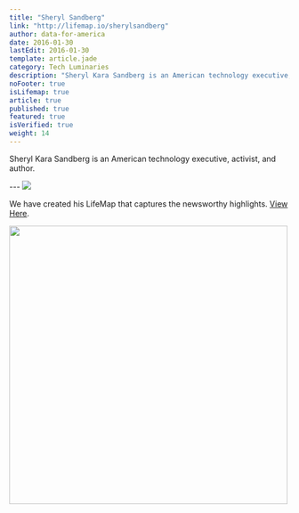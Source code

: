 ```yaml
---
title: "Sheryl Sandberg"
link: "http://lifemap.io/sherylsandberg"
author: data-for-america
date: 2016-01-30
lastEdit: 2016-01-30
template: article.jade
category: Tech Luminaries
description: "Sheryl Kara Sandberg is an American technology executive, activist, and author."
noFooter: true
isLifemap: true
article: true
published: true
featured: true
isVerified: true
weight: 14
---
```


<p>
  Sheryl Kara Sandberg is an American technology executive, activist, and author.
<p>
---
<img class="ui medium image" style="margin: 0 auto;" src="http://lifemap.io/img/sherylsandberg.gif" />
</p>
<p>
   We have created his LifeMap that captures the newsworthy highlights. <a href="http://lifemap.io/sherylsandberg/" target="_blank">View Here</a>.
</p>
<a href="http://lifemap.io/sherylsandberg/" target="_blank">
<img class="ui medium image" style="width:500px; margin: 0 auto;" src="/img/lifemap/sherylsandberg.jpg" />
</a>
